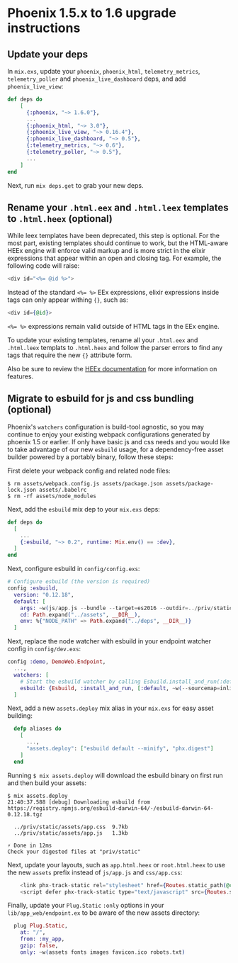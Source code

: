 # Phoenix 1.5.x to 1.6 upgrade instructions

## Update your deps

In `mix.exs`, update your `phoenix`, `phoenix_html`, `telemetry_metrics`, `telemetry_poller` and `phoenix_live_dashboard` deps, and add `phoenix_live_view`:

```elixir
def deps do
    [
      {:phoenix, "~> 1.6.0"},
      ...
      {:phoenix_html, "~> 3.0"},
      {:phoenix_live_view, "~> 0.16.4"},
      {:phoenix_live_dashboard, "~> 0.5"},
      {:telemetry_metrics, "~> 0.6"},
      {:telemetry_poller, "~> 0.5"},
      ...
    ]
end
```

Next, run `mix deps.get` to grab your new deps.


## Rename your `.html.eex` and `.html.leex` templates to `.html.heex` (optional)

While leex templates have been deprecated, this step is optional. For the most part, existing templates should continue to work, but the HTML-aware HEEx engine will enforce valid markup and is more strict in the elixir expressions that appear within an open and closing tag.
For example, the following code will raise:

```eex
<div id="<%= @id %>">
```

Instead of the standard `<%= %>` EEx expressions, elixir expressions inside tags can only appear withing `{}`, such as:

```eex
<div id={@id}>
```

`<%= %>` expressions remain valid outside of HTML tags in the EEx engine.

To update your existing templates, rename all your `.html.eex` and `.html.leex` templats to `.html.heex` and follow the parser errors to find any tags that require the new `{}` attribute form.

Also be sure to review the [HEEx documentation](TODO) for more information on features.

## Migrate to esbuild for js and css bundling (optional)

Phoenix's `watchers` configuration is build-tool agnostic, so you may continue to enjoy your existing webpack configurations generated by phoenix 1.5 or earlier. If only have basic js and css needs and you would like to take advantage of our new `esbuild` usage, for a dependency-free asset builder powered by a portably binary, follow these steps:

First delete your webpack config and related node files:

```console
$ rm assets/webpack.config.js assets/package.json assets/package-lock.json assets/.babelrc
$ rm -rf assets/node_modules
```

Next, add the `esbuild` mix dep to your `mix.exs` deps:

```elixir
def deps do
  [
    ...
    {:esbuild, "~> 0.2", runtime: Mix.env() == :dev},
  ]
end
```

Next, configure esbuild in `config/config.exs`:

```elixir
# Configure esbuild (the version is required)
config :esbuild,
  version: "0.12.18",
  default: [
    args: ~w(js/app.js --bundle --target=es2016 --outdir=../priv/static/assets),
    cd: Path.expand("../assets", __DIR__),
    env: %{"NODE_PATH" => Path.expand("../deps", __DIR__)}
  ]
```

Next, replace the node watcher with esbuild in your endpoint watcher config in `config/dev.exs`:

```elixir
config :demo, DemoWeb.Endpoint,
  ...,
  watchers: [
    # Start the esbuild watcher by calling Esbuild.install_and_run(:default, args)
    esbuild: {Esbuild, :install_and_run, [:default, ~w(--sourcemap=inline --watch)]}
  ]
```

Next, add a new `assets.deploy` mix alias in your `mix.exs` for easy asset building:

```elixir
  defp aliases do
    [
      ...,
      "assets.deploy": ["esbuild default --minify", "phx.digest"]
    ]
  end
```

Running `$ mix assets.deploy` will download the esbuild binary on first run and then build your assets:

```
$ mix assets.deploy
21:40:37.588 [debug] Downloading esbuild from https://registry.npmjs.org/esbuild-darwin-64/-/esbuild-darwin-64-0.12.18.tgz

  ../priv/static/assets/app.css  9.7kb
  ../priv/static/assets/app.js   1.3kb

⚡ Done in 12ms
Check your digested files at "priv/static"
```

Next, update your layouts, such as `app.html.heex` or `root.html.heex` to use the new `assets` prefix instead of `js/app.js` and `css/app.css`:

```eex
    <link phx-track-static rel="stylesheet" href={Routes.static_path(@conn, "/assets/app.css")}/>
    <script defer phx-track-static type="text/javascript" src={Routes.static_path(@conn, "/assets/app.js")}></script>
```

Finally, update your `Plug.Static` `:only` options in your `lib/app_web/endpoint.ex` to be aware of the new assets directory:

```elixir
  plug Plug.Static,
    at: "/",
    from: :my_app,
    gzip: false,
    only: ~w(assets fonts images favicon.ico robots.txt)
```
